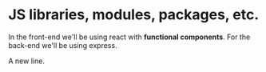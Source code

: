 # JS libraries, modules, packages, etc.

In the front-end we'll be using react with **functional components**.
For the back-end we'll be using express.

A new line.